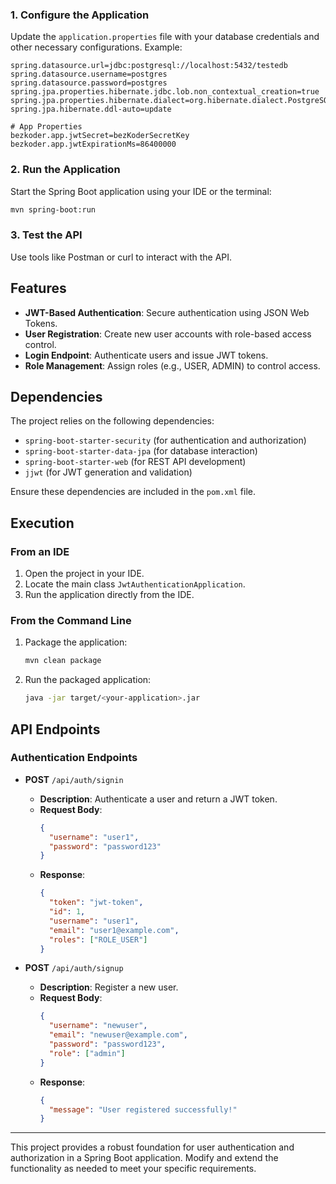 ### 1. Configure the Application
Update the `application.properties` file with your database credentials and other necessary configurations. Example:
```properties
spring.datasource.url=jdbc:postgresql://localhost:5432/testedb
spring.datasource.username=postgres
spring.datasource.password=postgres
spring.jpa.properties.hibernate.jdbc.lob.non_contextual_creation=true
spring.jpa.properties.hibernate.dialect=org.hibernate.dialect.PostgreSQLDialect
spring.jpa.hibernate.ddl-auto=update

# App Properties
bezkoder.app.jwtSecret=bezKoderSecretKey
bezkoder.app.jwtExpirationMs=86400000
```

### 2. Run the Application
Start the Spring Boot application using your IDE or the terminal:
```bash
mvn spring-boot:run
```

### 3. Test the API
Use tools like Postman or curl to interact with the API.

## Features

- **JWT-Based Authentication**: Secure authentication using JSON Web Tokens.
- **User Registration**: Create new user accounts with role-based access control.
- **Login Endpoint**: Authenticate users and issue JWT tokens.
- **Role Management**: Assign roles (e.g., USER, ADMIN) to control access.

## Dependencies

The project relies on the following dependencies:

- `spring-boot-starter-security` (for authentication and authorization)
- `spring-boot-starter-data-jpa` (for database interaction)
- `spring-boot-starter-web` (for REST API development)
- `jjwt` (for JWT generation and validation)

Ensure these dependencies are included in the `pom.xml` file.

## Execution

### From an IDE

1. Open the project in your IDE.
2. Locate the main class `JwtAuthenticationApplication`.
3. Run the application directly from the IDE.

### From the Command Line

1. Package the application:
   ```bash
   mvn clean package
   ```

2. Run the packaged application:
   ```bash
   java -jar target/<your-application>.jar
   ```

## API Endpoints

### **Authentication Endpoints**

- **POST** `/api/auth/signin`
  - **Description**: Authenticate a user and return a JWT token.
  - **Request Body**:
    ```json
    {
      "username": "user1",
      "password": "password123"
    }
    ```
  - **Response**:
    ```json
    {
      "token": "jwt-token",
      "id": 1,
      "username": "user1",
      "email": "user1@example.com",
      "roles": ["ROLE_USER"]
    }
    ```

- **POST** `/api/auth/signup`
  - **Description**: Register a new user.
  - **Request Body**:
    ```json
    {
      "username": "newuser",
      "email": "newuser@example.com",
      "password": "password123",
      "role": ["admin"]
    }
    ```
  - **Response**:
    ```json
    {
      "message": "User registered successfully!"
    }
    ```

---

This project provides a robust foundation for user authentication and authorization in a Spring Boot application. Modify and extend the functionality as needed to meet your specific requirements.

